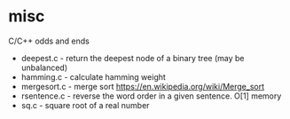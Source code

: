 # misc
C/C++ odds and ends 

- deepest.c - return the deepest node of a binary tree (may be unbalanced)
- hamming.c - calculate hamming weight
- mergesort.c - merge sort https://en.wikipedia.org/wiki/Merge_sort
- rsentence.c - reverse the word order in a given sentence. O[1] memory
- sq.c - square root of a real number

